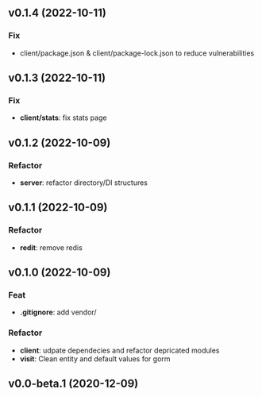 ## v0.1.4 (2022-10-11)

### Fix

- client/package.json & client/package-lock.json to reduce vulnerabilities

## v0.1.3 (2022-10-11)

### Fix

- **client/stats**: fix stats page

## v0.1.2 (2022-10-09)

### Refactor

- **server**: refactor directory/DI structures

## v0.1.1 (2022-10-09)

### Refactor

- **redit**: remove redis

## v0.1.0 (2022-10-09)

### Feat

- **.gitignore**: add vendor/

### Refactor

- **client**: udpate dependecies and refactor depricated modules
- **visit**: Clean entity and default values for gorm

## v0.0-beta.1 (2020-12-09)
